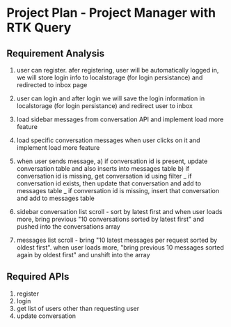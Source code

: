 # Project Plan - Project Manager with RTK Query

## Requirement Analysis

1. user can register. afer registering, user will be automatically logged in, we will store login info to localstorage (for login persistance) and redirected to inbox page

2. user can login and after login we will save the login information in localstorage (for login persistance) and redirect user to inbox

3. load sidebar messages from conversation API and implement load more feature

4. load specific conversation messages when user clicks on it and implement load more feature

5. when user sends message,
   a) if conversation id is present, update conversation table and also inserts into messages table
   b) if conversation id is missing, get conversation id using filter
   _ if conversation id exists, then update that conversation and add to messages table
   _ if conversation id is missing, insert that conversation and add to messages table

6. sidebar conversation list scroll - sort by latest first and when user loads more, bring previous "10 conversations sorted by latest first" and pushed into the conversations array

7. messages list scroll - bring "10 latest messages per request sorted by oldest first". when user loads more, "bring previous 10 messages sorted again by oldest first" and unshift into the array

## Required APIs

1. register
2. login
3. get list of users other than requesting user
4. update conversation
